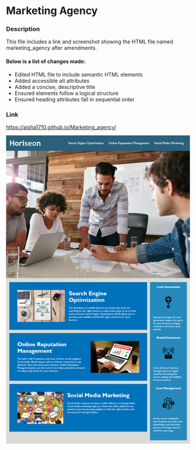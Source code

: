 # Marketing Agency

### Description

This file includes a link and screenshot showing the HTML file named marketing_agency after amendments.

#### Below is a list of changes made:

- Edited HTML file to include semantic HTML elements
- Added accessible alt attributes
- Added a concise, descriptive title
- Ensured elements follow a logical structure
- Ensured heading attributes fall in sequential order

### Link

https://aisha1710.github.io/Marketing_agency/

![The Horiseon webpage includes a navigation bar, a header image, and cards with text and images at the bottom of the page.](./01-html-css-git-homework-demo.png)
